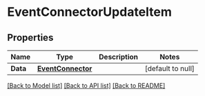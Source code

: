 # EventConnectorUpdateItem

## Properties
Name | Type | Description | Notes
------------ | ------------- | ------------- | -------------
**Data** | [**EventConnector**](EventConnector.md) |  | [default to null]

[[Back to Model list]](../README.md#documentation-for-models) [[Back to API list]](../README.md#documentation-for-api-endpoints) [[Back to README]](../README.md)


